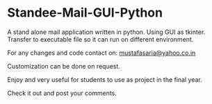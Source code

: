 # Standee-Mail-GUI-Python
A stand alone mail application written in python. Using GUI as tkinter. Transfer to executable file so it can run on different environment.


For any changes and code contact on: mustafasaria@yahoo.co.in

Customization can be done on request.

Enjoy and very useful for students to use as project in the final year.

Check it out and post your comments.
